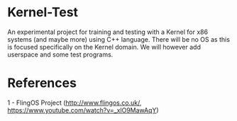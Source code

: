 # Kernel-Test
An experimental project for training and testing with a Kernel for x86 systems (and maybe more) using C++ language. There will be no OS as this is focused specifically on the Kernel domain. We will however add userspace and some test programs.

# References
1 - FlingOS Project (http://www.flingos.co.uk/, https://www.youtube.com/watch?v=_xlO9MawAqY)
